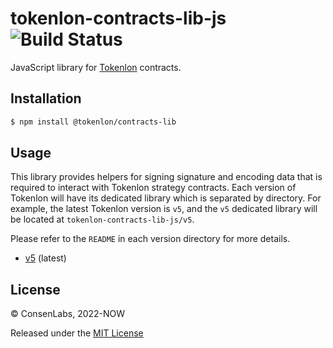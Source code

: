 # tokenlon-contracts-lib-js ![Build Status](https://github.com/consenlabs/tokenlon-contracts-lib-js/actions/workflows/nodejs.yaml/badge.svg?branch=main)

JavaScript library for [Tokenlon](https://tokenlon.im/) contracts.

## Installation

```bash
$ npm install @tokenlon/contracts-lib
```

## Usage

This library provides helpers for signing signature and encoding data that is required to interact with Tokenlon strategy contracts. Each version of Tokenlon will have its dedicated library which is separated by directory. For example, the latest Tokenlon version is `v5`, and the `v5` dedicated library will be located at `tokenlon-contracts-lib-js/v5`.

Please refer to the `README` in each version directory for more details.

-   [v5](https://github.com/consenlabs/tokenlon-contracts-lib-js/tree/main/src/v5/README.md) (latest)

## License

© ConsenLabs, 2022-NOW

Released under the [MIT License](https://github.com/consenlabs/tokenlon-contracts-lib-js/blob/main/LICENSE)
